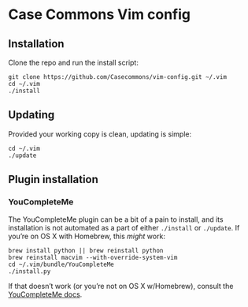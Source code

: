 # Case Commons Vim config

## Installation

Clone the repo and run the install script:

    git clone https://github.com/Casecommons/vim-config.git ~/.vim
    cd ~/.vim
    ./install

## Updating

Provided your working copy is clean, updating is simple:

    cd ~/.vim
    ./update

## Plugin installation

### YouCompleteMe

The YouCompleteMe plugin can be a bit of a pain to install, and its installation is not automated as a part of either `./install` or `./update`. If you’re on OS X with Homebrew, this *might* work:

    brew install python || brew reinstall python
    brew reinstall macvim --with-override-system-vim
    cd ~/.vim/bundle/YouCompleteMe
    ./install.py

If that doesn’t work (or you’re not on OS X w/Homebrew), consult the [YouCompleteMe docs](https://github.com/Valloric/YouCompleteMe/blob/master/README.md).
